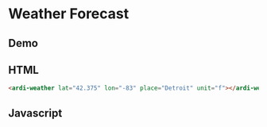 # Weather Forecast

## Demo

<script src="/components/weather.js" type="module"></script>

<ardi-weather
  lat="42.375"
  lon="-83"
  place="Detroit"
  unit="f">
</ardi-weather>

## HTML

```html
<ardi-weather lat="42.375" lon="-83" place="Detroit" unit="f"></ardi-weather>
```

## Javascript

[](../components/weather.js ':include')

